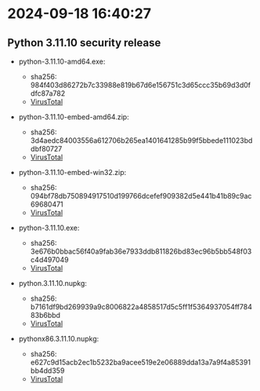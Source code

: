 # 2024-09-18 16:40:27

## Python 3.11.10 security release

- python-3.11.10-amd64.exe:
  - sha256: 984f403d86272b7c33988e819b67d6e156751c3d65ccc35b69d3d0fdfc87a782
  - [VirusTotal](https://www.virustotal.com/gui/file/984f403d86272b7c33988e819b67d6e156751c3d65ccc35b69d3d0fdfc87a782)

- python-3.11.10-embed-amd64.zip:
  - sha256: 3d4aedc84003556a612706b265ea1401641285b99f5bbede111023bddbf80727
  - [VirusTotal](https://www.virustotal.com/gui/file/3d4aedc84003556a612706b265ea1401641285b99f5bbede111023bddbf80727)

- python-3.11.10-embed-win32.zip:
  - sha256: 094bf78db750894917510d199766dcefef909382d5e441b41b89c9ac69680471
  - [VirusTotal](https://www.virustotal.com/gui/file/094bf78db750894917510d199766dcefef909382d5e441b41b89c9ac69680471)

- python-3.11.10.exe:
  - sha256: 3e676b0bbac56f40a9fab36e7933ddb811826bd83ec96b5bb548f03c4d497049
  - [VirusTotal](https://www.virustotal.com/gui/file/3e676b0bbac56f40a9fab36e7933ddb811826bd83ec96b5bb548f03c4d497049)

- python.3.11.10.nupkg:
  - sha256: b7161df9bd269939a9c8006822a4858517d5c5ff1f5364937054ff78483b6bbd
  - [VirusTotal](https://www.virustotal.com/gui/file/b7161df9bd269939a9c8006822a4858517d5c5ff1f5364937054ff78483b6bbd)

- pythonx86.3.11.10.nupkg:
  - sha256: e627c9d15acb2ec1b5232ba9acee519e2e06889dda13a7a9f4a85391bb4dd359
  - [VirusTotal](https://www.virustotal.com/gui/file/e627c9d15acb2ec1b5232ba9acee519e2e06889dda13a7a9f4a85391bb4dd359)

